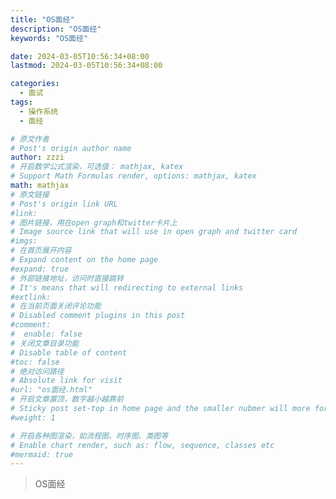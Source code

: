 ```yaml
---
title: "OS面经"
description: "OS面经"
keywords: "OS面经"

date: 2024-03-05T10:56:34+08:00
lastmod: 2024-03-05T10:56:34+08:00

categories:
  - 面试
tags:
  -	操作系统
  - 面经

# 原文作者
# Post's origin author name
author: zzzi
# 开启数学公式渲染，可选值： mathjax, katex
# Support Math Formulas render, options: mathjax, katex
math: mathjax
# 原文链接
# Post's origin link URL
#link:
# 图片链接，用在open graph和twitter卡片上
# Image source link that will use in open graph and twitter card
#imgs:
# 在首页展开内容
# Expand content on the home page
#expand: true
# 外部链接地址，访问时直接跳转
# It's means that will redirecting to external links
#extlink:
# 在当前页面关闭评论功能
# Disabled comment plugins in this post
#comment:
#  enable: false
# 关闭文章目录功能
# Disable table of content
#toc: false
# 绝对访问路径
# Absolute link for visit
#url: "os面经.html"
# 开启文章置顶，数字越小越靠前
# Sticky post set-top in home page and the smaller nubmer will more forward.
#weight: 1

# 开启各种图渲染，如流程图、时序图、类图等
# Enable chart render, such as: flow, sequence, classes etc
#mermaid: true
---
```


> OS面经

<!--more-->
